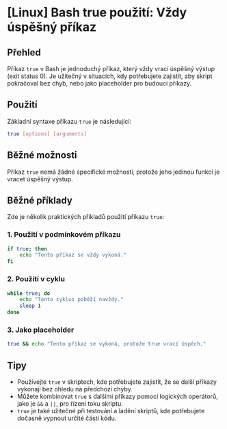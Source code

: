 # [Linux] Bash true použití: Vždy úspěšný příkaz

## Přehled
Příkaz `true` v Bash je jednoduchý příkaz, který vždy vrací úspěšný výstup (exit status 0). Je užitečný v situacích, kdy potřebujete zajistit, aby skript pokračoval bez chyb, nebo jako placeholder pro budoucí příkazy.

## Použití
Základní syntaxe příkazu `true` je následující:

```bash
true [options] [arguments]
```

## Běžné možnosti
Příkaz `true` nemá žádné specifické možnosti, protože jeho jedinou funkcí je vracet úspěšný výstup. 

## Běžné příklady
Zde je několik praktických příkladů použití příkazu `true`:

### 1. Použití v podmínkovém příkazu
```bash
if true; then
    echo "Tento příkaz se vždy vykoná."
fi
```

### 2. Použití v cyklu
```bash
while true; do
    echo "Tento cyklus poběží navždy."
    sleep 1
done
```

### 3. Jako placeholder
```bash
true && echo "Tento příkaz se vykoná, protože true vrací úspěch."
```

## Tipy
- Používejte `true` v skriptech, kde potřebujete zajistit, že se další příkazy vykonají bez ohledu na předchozí chyby.
- Můžete kombinovat `true` s dalšími příkazy pomocí logických operátorů, jako je `&&` a `||`, pro řízení toku skriptu.
- `true` je také užitečné při testování a ladění skriptů, kde potřebujete dočasně vypnout určité části kódu.